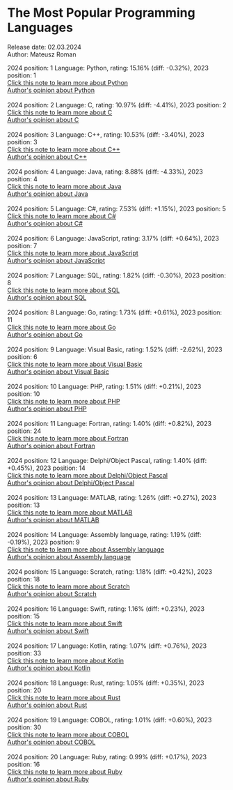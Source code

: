 <H1>The Most Popular Programming Languages</H1> <p>Release date: 02.03.2024<br>Author: Mateusz Roman</p>2024 position: 1 Language: Python, rating: 15.16% (diff: -0.32%), 2023 position: 1<br> <a href=https://www.python.org/> Click this note to learn more about Python</a> <br> <a href=op_Python.md>Author's opinion about Python</a> <br><br>2024 position: 2 Language: C, rating: 10.97% (diff: -4.41%), 2023 position: 2<br> <a href=https://en.wikipedia.org/wiki/C_(programming_language)> Click this note to learn more about C</a> <br> <a href=op_C.md>Author's opinion about C</a> <br><br>2024 position: 3 Language: C++, rating: 10.53% (diff: -3.40%), 2023 position: 3<br> <a href=https://www.programiz.com/cpp-programming> Click this note to learn more about C++</a> <br> <a href=op_C++.md>Author's opinion about C++</a> <br><br>2024 position: 4 Language: Java, rating: 8.88% (diff: -4.33%), 2023 position: 4<br> <a href=https://www.java.com/> Click this note to learn more about Java</a> <br> <a href=op_Java.md>Author's opinion about Java</a> <br><br>2024 position: 5 Language: C#, rating: 7.53% (diff: +1.15%), 2023 position: 5<br> <a href=https://dotnet.microsoft.com/en-us/languages/csharp> Click this note to learn more about C#</a> <br> <a href=op_C#.md>Author's opinion about C#</a> <br><br>2024 position: 6 Language: JavaScript, rating: 3.17% (diff: +0.64%), 2023 position: 7<br> <a href=https://developer.mozilla.org/en-US/docs/Learn/JavaScript/First_steps/What_is_JavaScript> Click this note to learn more about JavaScript</a> <br> <a href=op_JavaScript.md>Author's opinion about JavaScript</a> <br><br>2024 position: 7 Language: SQL, rating: 1.82% (diff: -0.30%), 2023 position: 8<br> <a href=https://en.wikipedia.org/wiki/SQL> Click this note to learn more about SQL</a> <br> <a href=op_SQL.md>Author's opinion about SQL</a> <br><br>2024 position: 8 Language: Go, rating: 1.73% (diff: +0.61%), 2023 position: 11<br> <a href=https://go.dev/> Click this note to learn more about Go</a> <br> <a href=op_Go.md>Author's opinion about Go</a> <br><br>2024 position: 9 Language: Visual Basic, rating: 1.52% (diff: -2.62%), 2023 position: 6<br> <a href=https://learn.microsoft.com/en-us/dotnet/visual-basic/> Click this note to learn more about Visual Basic</a> <br> <a href=op_Visual Basic.md>Author's opinion about Visual Basic</a> <br><br>2024 position: 10 Language: PHP, rating: 1.51% (diff: +0.21%), 2023 position: 10<br> <a href=https://www.w3schools.com/php/> Click this note to learn more about PHP</a> <br> <a href=op_PHP.md>Author's opinion about PHP</a> <br><br>2024 position: 11 Language: Fortran, rating: 1.40% (diff: +0.82%), 2023 position: 24<br> <a href=https://en.wikipedia.org/wiki/Fortran> Click this note to learn more about Fortran</a> <br> <a href=op_Fortran.md>Author's opinion about Fortran</a> <br><br>2024 position: 12 Language: Delphi/Object Pascal, rating: 1.40% (diff: +0.45%), 2023 position: 14<br> <a href=https://en.wikipedia.org/wiki/Delphi_(software)> Click this note to learn more about Delphi/Object Pascal</a> <br> <a href=op_Delphi/Object Pascal.md>Author's opinion about Delphi/Object Pascal</a> <br><br>2024 position: 13 Language: MATLAB, rating: 1.26% (diff: +0.27%), 2023 position: 13<br> <a href=https://en.wikipedia.org/wiki/MATLAB> Click this note to learn more about MATLAB</a> <br> <a href=op_MATLAB.md>Author's opinion about MATLAB</a> <br><br>2024 position: 14 Language: Assembly language, rating: 1.19% (diff: -0.19%), 2023 position: 9<br> <a href=https://en.wikipedia.org/wiki/Assembly_language> Click this note to learn more about Assembly language</a> <br> <a href=op_Assembly language.md>Author's opinion about Assembly language</a> <br><br>2024 position: 15 Language: Scratch, rating: 1.18% (diff: +0.42%), 2023 position: 18<br> <a href=https://scratch.mit.edu/> Click this note to learn more about Scratch</a> <br> <a href=op_Scratch.md>Author's opinion about Scratch</a> <br><br>2024 position: 16 Language: Swift, rating: 1.16% (diff: +0.23%), 2023 position: 15<br> <a href=https://www.swift.org/> Click this note to learn more about Swift</a> <br> <a href=op_Swift.md>Author's opinion about Swift</a> <br><br>2024 position: 17 Language: Kotlin, rating: 1.07% (diff: +0.76%), 2023 position: 33<br> <a href=https://kotlinlang.org/> Click this note to learn more about Kotlin</a> <br> <a href=op_Kotlin.md>Author's opinion about Kotlin</a> <br><br>2024 position: 18 Language: Rust, rating: 1.05% (diff: +0.35%), 2023 position: 20<br> <a href=https://www.rust-lang.org/> Click this note to learn more about Rust</a> <br> <a href=op_Rust.md>Author's opinion about Rust</a> <br><br>2024 position: 19 Language: COBOL, rating: 1.01% (diff: +0.60%), 2023 position: 30<br> <a href=https://en.wikipedia.org/wiki/COBOL> Click this note to learn more about COBOL</a> <br> <a href=op_COBOL.md>Author's opinion about COBOL</a> <br><br>2024 position: 20 Language: Ruby, rating: 0.99% (diff: +0.17%), 2023 position: 16<br> <a href=https://www.ruby-lang.org/en/> Click this note to learn more about Ruby</a> <br> <a href=op_Ruby.md>Author's opinion about Ruby</a> <br><br>